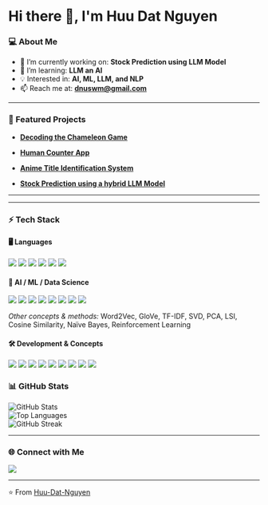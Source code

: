 # Hi there 👋, I'm Huu Dat Nguyen

### 💻 About Me
- 🔭 I’m currently working on: **Stock Prediction using LLM Model**
- 🌱 I’m learning: **LLM an AI**
- 💡 Interested in: **AI, ML, LLM, and NLP**
- 📫 Reach me at: **dnuswm@gmail.com**

---

### 🚀 Featured Projects
- [**Decoding the Chameleon Game**](https://github.com/Huu-Dat-Nguyen/EAAI_2025)  

- [**Human Counter App**](https://github.com/Huu-Dat-Nguyen/SeniorProject_HumanCounter)

- [**Anime Title Identification System**](https://github.com/Huu-Dat-Nguyen/Anime-Title-Identification-System)
 
- [**Stock Prediction using a hybrid LLM Model**]() 

---

---

### ⚡ Tech Stack

#### 🖥️ Languages
<p>
  <img src="https://img.shields.io/badge/Python-3776AB?style=flat&logo=python&logoColor=white" />
  <img src="https://img.shields.io/badge/Java-007396?style=flat&logo=java&logoColor=white" />
  <img src="https://img.shields.io/badge/C++-00599C?style=flat&logo=c%2B%2B&logoColor=white" />
  <img src="https://img.shields.io/badge/Dart-0175C2?style=flat&logo=dart&logoColor=white" />
  <img src="https://img.shields.io/badge/SQL-4479A1?style=flat&logo=postgresql&logoColor=white" />
  <img src="https://img.shields.io/badge/Haskell-5D4F85?style=flat&logo=haskell&logoColor=white" />
</p>

#### 🤖 AI / ML / Data Science
<p>
  <img src="https://img.shields.io/badge/PyTorch-EE4C2C?style=flat&logo=pytorch&logoColor=white" />
  <img src="https://img.shields.io/badge/TensorFlow-FF6F00?style=flat&logo=tensorflow&logoColor=white" />
  <img src="https://img.shields.io/badge/scikit--learn-F7931E?style=flat&logo=scikitlearn&logoColor=white" />
  <img src="https://img.shields.io/badge/OpenCV-5C3EE8?style=flat&logo=opencv&logoColor=white" />
  <img src="https://img.shields.io/badge/NLTK-85C63C?style=flat&logo=python&logoColor=white" />
  <img src="https://img.shields.io/badge/spaCy-09A3D5?style=flat&logo=python&logoColor=white" />
  <img src="https://img.shields.io/badge/Pandas-150458?style=flat&logo=pandas&logoColor=white" />
  <img src="https://img.shields.io/badge/NumPy-013243?style=flat&logo=numpy&logoColor=white" />
</p>

*Other concepts & methods:* Word2Vec, GloVe, TF-IDF, SVD, PCA, LSI, Cosine Similarity, Naïve Bayes, Reinforcement Learning

#### 🛠️ Development & Concepts
<p>
  <img src="https://img.shields.io/badge/Flutter-02569B?style=flat&logo=flutter&logoColor=white" />
  <img src="https://img.shields.io/badge/Kivy-000000?style=flat&logo=kivy&logoColor=white" />
  <img src="https://img.shields.io/badge/Buildozer-FFB000?style=flat&logo=python&logoColor=white" />
  <img src="https://img.shields.io/badge/Git-F05032?style=flat&logo=git&logoColor=white" />
  <img src="https://img.shields.io/badge/API%20Integration-005571?style=flat&logo=swagger&logoColor=white" />
  <img src="https://img.shields.io/badge/Algorithms-4CAF50?style=flat&logo=thealgorithms&logoColor=white" />
  <img src="https://img.shields.io/badge/Data%20Structures-008000?style=flat&logo=databricks&logoColor=white" />
  <img src="https://img.shields.io/badge/OOP-FF5722?style=flat&logo=c%2B%2B&logoColor=white" />
  <img src="https://img.shields.io/badge/Database%20Design-4479A1?style=flat&logo=mysql&logoColor=white" />
</p>

### 📊 GitHub Stats
![GitHub Stats](https://github-readme-stats.vercel.app/api?username=yourusername&show_icons=true&theme=radical)  
![Top Languages](https://github-readme-stats.vercel.app/api/top-langs/?username=yourusername&layout=compact&theme=radical)  
![GitHub Streak](https://streak-stats.demolab.com?user=yourusername&theme=radical)

---

### 🌐 Connect with Me
<p>
  <a href="www.linkedin.com/in/nhd-2k3"><img src="https://img.shields.io/badge/LinkedIn-blue?style=flat&logo=linkedin" /></a>
</p>

---
⭐️ From [Huu-Dat-Nguyen](https://github.com/Huu-Dat-Nguyen)

<!--
**Huu-Dat-Nguyen/Huu-Dat-Nguyen** is a ✨ _special_ ✨ repository because its `README.md` (this file) appears on your GitHub profile.

Here are some ideas to get you started:

- 🔭 I’m currently working on ...
- 🌱 I’m currently learning ...
- 👯 I’m looking to collaborate on ...
- 🤔 I’m looking for help with ...
- 💬 Ask me about ...
- 📫 How to reach me: ...
- 😄 Pronouns: ...
- ⚡ Fun fact: ...
-->
